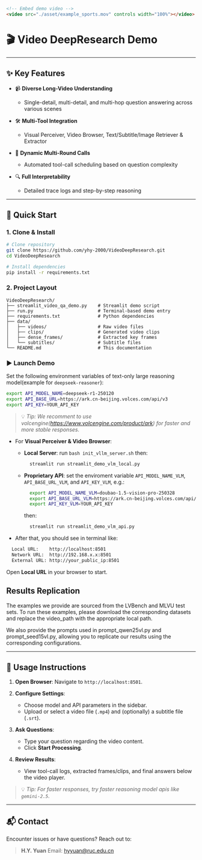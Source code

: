```html
<!-- Embed demo video -->
<video src="./asset/example_sports.mov" controls width="100%"></video>
```

# 🎬 Video DeepResearch Demo

---

## ✨ Key Features

* 📹 **Diverse Long-Video Understanding**

  * Single-detail, multi-detail, and multi-hop question answering across various scenes
* 🛠️ **Multi-Tool Integration**

  * Visual Perceiver, Video Browser, Text/Subtitle/Image Retriever & Extractor
* 🔄 **Dynamic Multi-Round Calls**

  * Automated tool-call scheduling based on question complexity
* 🔍 **Full Interpretability**

  * Detailed trace logs and step-by-step reasoning

---

## 🚀 Quick Start

### 1. Clone & Install

```bash
# Clone repository
git clone https://github.com/yhy-2000/VideoDeepResearch.git
cd VideoDeepResearch

# Install dependencies
pip install -r requirements.txt
```

### 2. Project Layout

```
VideoDeepResearch/
├── streamlit_video_qa_demo.py    # Streamlit demo script
├── run.py                        # Terminal-based demo entry
├── requirements.txt              # Python dependencies
├── data/
│   ├── videos/                   # Raw video files
│   ├── clips/                    # Generated video clips
│   ├── dense_frames/             # Extracted key frames
│   └── subtitles/                # Subtitle files
└── README.md                     # This documentation
```

### ▶️ Launch Demo

Set the following environment variables of text-only large reasoning model(example for `deepseek-reasoner`):

```bash
export API_MODEL_NAME=deepseek-r1-250120
export API_BASE_URL=https://ark.cn-beijing.volces.com/api/v3
export API_KEY=YOUR_API_KEY
```


> 💡 *Tip: We recomment to use volcengine(https://www.volcengine.com/product/ark) for faster and more stable responses.*


* For **Visual Perceiver & Video Browser**:

  * **Local Server**: run `bash init_vllm_server.sh` then:
    ```bash
      streamlit run streamlit_demo_vlm_local.py
    ```
  * **Proprietary API**: set the enviroment variable `API_MODEL_NAME_VLM`, `API_BASE_URL_VLM`, and `API_KEY_VLM`, e.g.:
    ```bash
      export API_MODEL_NAME_VLM=doubao-1.5-vision-pro-250328
      export API_BASE_URL_VLM=https://ark.cn-beijing.volces.com/api/v3
      export API_KEY_VLM=YOUR_API_KEY
    ```
    then:

    ```bash
      streamlit run streamlit_demo_vlm_api.py
    ```


* After that, you should see in terminal like:

```bash
  Local URL:    http://localhost:8501
  Network URL:  http://192.168.x.x:8501
  External URL: http://your_public_ip:8501
```

Open **Local URL** in your browser to start.



## Results Replication
The examples we provide are sourced from the LVBench and MLVU test sets. To run these examples, please download the corresponding datasets and replace the video_path with the appropriate local path.

We also provide the prompts used in prompt_qwen25vl.py and prompt_seed15vl.py, allowing you to replicate our results using the corresponding configurations.

---

## 🧰 Usage Instructions

1. **Open Browser**: Navigate to `http://localhost:8501`.
2. **Configure Settings**:

   * Choose model and API parameters in the sidebar.
   * Upload or select a video file (`.mp4`) and (optionally) a subtitle file (`.srt`).
3. **Ask Questions**:

   * Type your question regarding the video content.
   * Click **Start Processing**.
4. **Review Results**:

   * View tool-call logs, extracted frames/clips, and final answers below the video player.

> 💡 *Tip: For faster responses, try faster reasoning model apis like `gemini-2.5`.*

---

## 📬 Contact

Encounter issues or have questions? Reach out to:

> **H.Y. Yuan**
> Email: [hyyuan@ruc.edu.cn](mailto:hyyuan@ruc.edu.cn)
